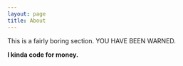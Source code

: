 ```yaml
---
layout: page
title: About
---
```


<p class="message">
This is a fairly boring section. YOU HAVE BEEN WARNED.
</p>

**I kinda code for money.**
